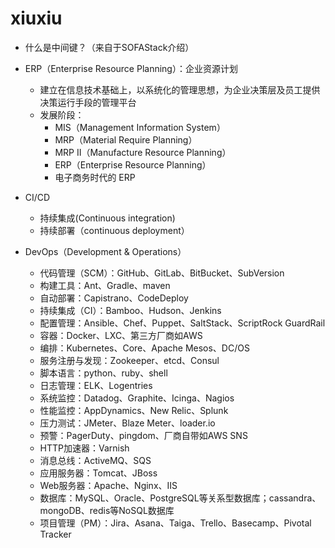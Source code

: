 # xiuxiu

* 什么是中间键？（来自于SOFAStack介绍）

* ERP（Enterprise Resource Planning）：企业资源计划
  + 建立在信息技术基础上，以系统化的管理思想，为企业决策层及员工提供决策运行手段的管理平台
  + 发展阶段：
    - MIS（Management Information System）
    - MRP（Material Require Planning）
    - MRP II（Manufacture Resource Planning）
    - ERP（Enterprise Resource Planning）
    - 电子商务时代的 ERP

* CI/CD
  - 持续集成(Continuous integration)
  - 持续部署（continuous deployment）

* DevOps（Development & Operations）
  + 代码管理（SCM）：GitHub、GitLab、BitBucket、SubVersion
  + 构建工具：Ant、Gradle、maven
  + 自动部署：Capistrano、CodeDeploy
  + 持续集成（CI）：Bamboo、Hudson、Jenkins
  + 配置管理：Ansible、Chef、Puppet、SaltStack、ScriptRock GuardRail
  + 容器：Docker、LXC、第三方厂商如AWS
  + 编排：Kubernetes、Core、Apache Mesos、DC/OS
  + 服务注册与发现：Zookeeper、etcd、Consul
  + 脚本语言：python、ruby、shell
  + 日志管理：ELK、Logentries
  + 系统监控：Datadog、Graphite、Icinga、Nagios
  + 性能监控：AppDynamics、New Relic、Splunk
  + 压力测试：JMeter、Blaze Meter、loader.io
  + 预警：PagerDuty、pingdom、厂商自带如AWS SNS
  + HTTP加速器：Varnish
  + 消息总线：ActiveMQ、SQS
  + 应用服务器：Tomcat、JBoss
  + Web服务器：Apache、Nginx、IIS
  + 数据库：MySQL、Oracle、PostgreSQL等关系型数据库；cassandra、mongoDB、redis等NoSQL数据库
  + 项目管理（PM）：Jira、Asana、Taiga、Trello、Basecamp、Pivotal Tracker
